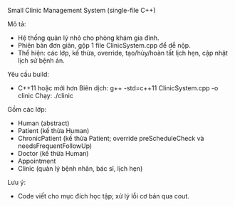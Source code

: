 Small Clinic Management System (single-file C++)

Mô tả:
- Hệ thống quản lý nhỏ cho phòng khám gia đình.
- Phiên bản đơn giản, gộp 1 file ClinicSystem.cpp để dễ nộp.
- Thể hiện: các lớp, kế thừa, override, tạo/hủy/hoàn tất lịch hẹn, cập nhật lịch sử bệnh án.

Yêu cầu build:
- C++11 hoặc mới hơn
Biên dịch:
g++ -std=c++11 ClinicSystem.cpp -o clinic
Chạy:
./clinic

Gồm các lớp:
- Human (abstract)
- Patient (kế thừa Human)
- ChronicPatient (kế thừa Patient; override preScheduleCheck và needsFrequentFollowUp)
- Doctor (kế thừa Human)
- Appointment
- Clinic (quản lý bệnh nhân, bác sĩ, lịch hẹn)

Lưu ý:
- Code viết cho mục đích học tập; xử lý lỗi cơ bản qua cout.
